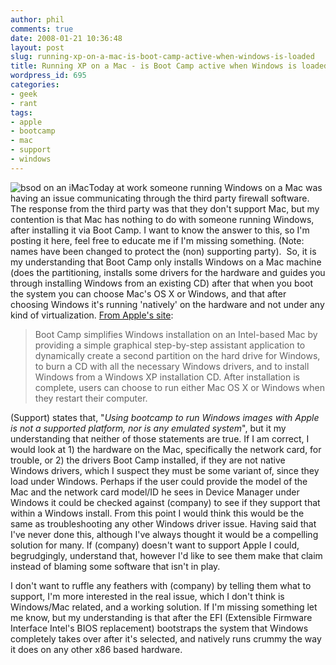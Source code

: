 ```yaml
---
author: phil
comments: true
date: 2008-01-21 10:36:48
layout: post
slug: running-xp-on-a-mac-is-boot-camp-active-when-windows-is-loaded
title: Running XP on a Mac - is Boot Camp active when Windows is loaded?
wordpress_id: 695
categories:
- geek
- rant
tags:
- apple
- bootcamp
- mac
- support
- windows
---
```


![bsod on an iMac](http://www.fak3r.com/wp-content/uploads/2008/01/bsodimac.jpg)Today at work someone running Windows on a Mac was having an issue communicating through the third party firewall software.  The response from the third party was that they don't support Mac, but my contention is that Mac has nothing to do with someone running Windows, after installing it via Boot Camp.  I want to know the answer to this, so I'm posting it here, feel free to educate me if I'm missing something.  (Note: names have been changed to protect the (non) supporting party).  So, it is my understanding that Boot Camp only installs Windows on a Mac machine (does the partitioning, installs some drivers for the hardware and guides you through installing Windows from an existing CD) after that when you boot the system you can choose Mac's OS X or Windows, and that after choosing Windows it's running 'natively' on the hardware and not under any kind of virtualization.  [From Apple's site](http://www.apple.com/pr/library/2006/apr/05bootcamp.html):


> Boot Camp simplifies Windows installation on an Intel-based Mac by providing a simple graphical step-by-step assistant application to dynamically create a second partition on the hard drive for Windows, to burn a CD with all the necessary Windows drivers, and to install Windows from a Windows XP installation CD. After installation is complete, users can choose to run either Mac OS X or Windows when they restart their computer.<!-- more -->


(Support) states that, "_Using bootcamp to run Windows images with Apple is not a supported platform, nor is any emulated system_", but it my understanding that neither of those statements are true.  If I am correct, I would look at 1) the hardware on the Mac, specifically the network card, for trouble, or 2) the drivers Boot Camp installed, if they are not native Windows drivers, which I suspect they must be some variant of, since they load under Windows.  Perhaps if the user could provide the model of the Mac and the network card model/ID he sees in Device Manager under Windows it could be checked against (company) to see if they support that within a Windows install.  From this point I would think this would be the same as troubleshooting any other Windows driver issue.  Having said that I've never done this, although I've always thought it would be a compelling solution for many.  If (company) doesn't want to support Apple I could, begrudgingly, understand that, however I'd like to see them make that claim instead of blaming some software that isn't in play.

I don't want to ruffle any feathers with (company) by telling them what to support, I'm more interested in the real issue, which I don't think is Windows/Mac related, and a working solution.  If I'm missing something let me know, but my understanding is that after the EFI (Extensible Firmware Interface Intel's BIOS  replacement) bootstraps the system that Windows completely takes over after it's selected, and natively runs crummy the way it does on any other x86 based hardware.
